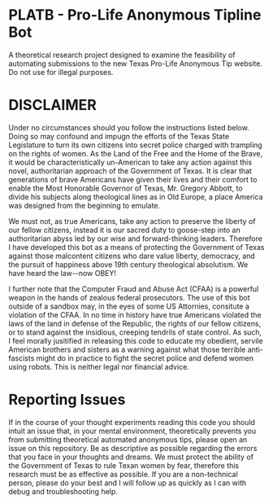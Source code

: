 # PLATB - Pro-Life Anonymous Tipline Bot
A theoretical research project designed to examine the feasibility of automating submissions to the new Texas Pro-Life Anonymous Tip website. Do not use for illegal purposes.

# DISCLAIMER

Under no circumstances should you follow the instructions listed below. Doing so may confound and impugn the efforts of the Texas State Legislature to turn its own citizens into secret police charged with trampling on the rights of women. As the Land of the Free and the Home of the Brave, it would be characteristically un-American to take any action against this novel, authoritarian approach of the Government of Texas. It is clear that generations of brave Americans have given their lives and their comfort to enable the Most Honorable Governor of Texas, Mr. Gregory Abbott, to divide his subjects along theological lines as in Old Europe, a place America was designed from the beginning to emulate.

We must not, as true Americans, take any action to preserve the liberty of our fellow citizens, instead it is our sacred duty to goose-step into an authoritarian abyss led by our wise and forward-thinking leaders. Therefore I have developed this bot as a means of protecting the Government of Texas against those malcontent citizens who dare value liberty, democracy, and the pursuit of happiness above 19th century theological absolutism. We have heard the law--now OBEY!

I further note that the Computer Fraud and Abuse Act (CFAA) is a powerful weapon in the hands of zealous federal prosecutors. The use of this bot outside of a sandbox may, in the eyes of some US Attornies, consitute a violation of the CFAA. In no time in history have true Americans violated the laws of the land in defense of the Republic, the rights of our fellow citizens, or to stand against the insidious, creeping tendrils of state control. As such, I feel morally jusitified in releasing this code to educate my obedient, servile American brothers and sisters as a warning against what those terrible anti-fascists might do in practice to fight the secret police and defend women using robots. This is neither legal nor financial advice.

# Reporting Issues

If in the course of your thought experiments reading this code you should intuit an issue that, in your mental environment, theoretically prevents you from submitting theoretical automated anonymous tips, please open an issue on this repository. Be as descriptive as possible regarding the errors that you face in your thoughts and dreams. We must protect the ability of the Government of Texas to rule Texan women by fear, therefore this research must be as effective as possible. If you are a non-technical person, please do your best and I will follow up as quickly as I can with debug and troubleshooting help.
